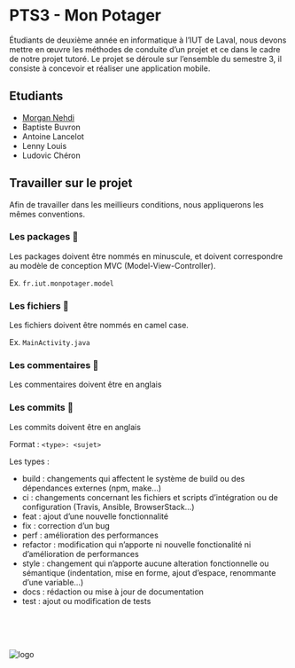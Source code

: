 # PTS3 - Mon Potager

Étudiants de deuxième année en informatique à l’IUT de Laval, nous devons mettre en œuvre les méthodes de conduite d’un projet et ce dans le cadre de notre projet tutoré. Le projet se déroule sur l’ensemble du semestre 3, il consiste à concevoir et réaliser une application mobile.


## Etudiants

* [Morgan Nehdi](https://morgan-nehdi.com/)
* Baptiste Buvron
* Antoine Lancelot
* Lenny Louis
* Ludovic Chéron


## Travailler sur le projet

Afin de travailler dans les meillieurs conditions, nous appliquerons les mêmes conventions.


### Les packages 📌

Les packages doivent être nommés en minuscule, et doivent correspondre au modèle de conception MVC (Model-View-Controller).

Ex. ```fr.iut.monpotager.model```

### Les fichiers 📌

Les fichiers doivent être nommés en camel case.

Ex. ```MainActivity.java```


### Les commentaires 📌

Les commentaires doivent être en anglais

### Les commits 📌

Les commits doivent être en anglais

Format :
    ```<type>: <sujet>```

Les types :
- build : changements qui affectent le système de build ou des dépendances externes (npm, make…)
- ci : changements concernant les fichiers et scripts d’intégration ou de configuration (Travis, Ansible, BrowserStack…)
- feat : ajout d’une nouvelle fonctionnalité
- fix : correction d’un bug
- perf : amélioration des performances
- refactor : modification qui n’apporte ni nouvelle fonctionalité ni d’amélioration de performances
- style : changement qui n’apporte aucune alteration fonctionnelle ou sémantique (indentation, mise en forme, ajout d’espace, renommante d’une variable…)
- docs : rédaction ou mise à jour de documentation
- test : ajout ou modification de tests

<br/>
<br/>
<br/>


![logo](https://upload.wikimedia.org/wikipedia/commons/f/f8/LOGO-ORIGINAL_WEB.jpg "Logo IUT Laval")